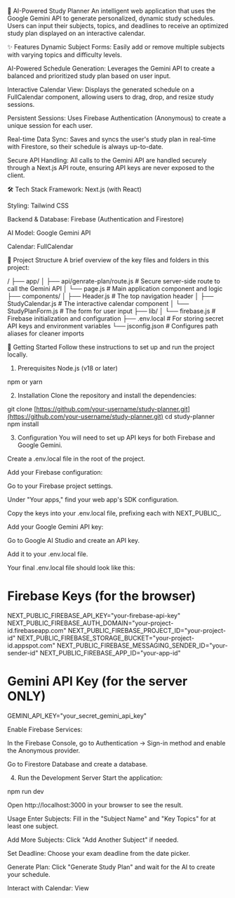 🤖 AI-Powered Study Planner
An intelligent web application that uses the Google Gemini API to generate personalized, dynamic study schedules. Users can input their subjects, topics, and deadlines to receive an optimized study plan displayed on an interactive calendar.

✨ Features
Dynamic Subject Forms: Easily add or remove multiple subjects with varying topics and difficulty levels.

AI-Powered Schedule Generation: Leverages the Gemini API to create a balanced and prioritized study plan based on user input.

Interactive Calendar View: Displays the generated schedule on a FullCalendar component, allowing users to drag, drop, and resize study sessions.

Persistent Sessions: Uses Firebase Authentication (Anonymous) to create a unique session for each user.

Real-time Data Sync: Saves and syncs the user's study plan in real-time with Firestore, so their schedule is always up-to-date.

Secure API Handling: All calls to the Gemini API are handled securely through a Next.js API route, ensuring API keys are never exposed to the client.

🛠️ Tech Stack
Framework: Next.js (with React)

Styling: Tailwind CSS

Backend & Database: Firebase (Authentication and Firestore)

AI Model: Google Gemini API

Calendar: FullCalendar

📂 Project Structure
A brief overview of the key files and folders in this project:

/
├── app/
│   ├── api/genrate-plan/route.js  # Secure server-side route to call the Gemini API
│   └── page.js                    # Main application component and logic
├── components/
│   ├── Header.js                  # The top navigation header
│   ├── StudyCalendar.js           # The interactive calendar component
│   └── StudyPlanForm.js           # The form for user input
├── lib/
│   └── firebase.js                # Firebase initialization and configuration
├── .env.local                     # For storing secret API keys and environment variables
└── jsconfig.json                  # Configures path aliases for cleaner imports

🚀 Getting Started
Follow these instructions to set up and run the project locally.

1. Prerequisites
Node.js (v18 or later)

npm or yarn

2. Installation
Clone the repository and install the dependencies:

git clone [https://github.com/your-username/study-planner.git](https://github.com/your-username/study-planner.git)
cd study-planner
npm install

3. Configuration
You will need to set up API keys for both Firebase and Google Gemini.

Create a .env.local file in the root of the project.

Add your Firebase configuration:

Go to your Firebase project settings.

Under "Your apps," find your web app's SDK configuration.

Copy the keys into your .env.local file, prefixing each with NEXT_PUBLIC_.

Add your Google Gemini API key:

Go to Google AI Studio and create an API key.

Add it to your .env.local file.

Your final .env.local file should look like this:

# Firebase Keys (for the browser)
NEXT_PUBLIC_FIREBASE_API_KEY="your-firebase-api-key"
NEXT_PUBLIC_FIREBASE_AUTH_DOMAIN="your-project-id.firebaseapp.com"
NEXT_PUBLIC_FIREBASE_PROJECT_ID="your-project-id"
NEXT_PUBLIC_FIREBASE_STORAGE_BUCKET="your-project-id.appspot.com"
NEXT_PUBLIC_FIREBASE_MESSAGING_SENDER_ID="your-sender-id"
NEXT_PUBLIC_FIREBASE_APP_ID="your-app-id"

# Gemini API Key (for the server ONLY)
GEMINI_API_KEY="your_secret_gemini_api_key"

Enable Firebase Services:

In the Firebase Console, go to Authentication -> Sign-in method and enable the Anonymous provider.

Go to Firestore Database and create a database.

4. Run the Development Server
Start the application:

npm run dev

Open http://localhost:3000 in your browser to see the result.

Usage
Enter Subjects: Fill in the "Subject Name" and "Key Topics" for at least one subject.

Add More Subjects: Click "Add Another Subject" if needed.

Set Deadline: Choose your exam deadline from the date picker.

Generate Plan: Click "Generate Study Plan" and wait for the AI to create your schedule.

Interact with Calendar: View